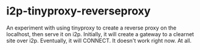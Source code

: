 # i2p-tinyproxy-reverseproxy
An experiment with using tinyproxy to create a reverse proxy on the localhost,
then serve it on i2p. Initially, it will create a gateway to a clearnet site
over i2p. Eventually, it will CONNECT. It doesn't work right now. At all.
